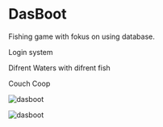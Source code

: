 # DasBoot


Fishing game with fokus on using database.

Login system 

Difrent Waters with difrent fish

Couch Coop



![dasboot](https://user-images.githubusercontent.com/22060104/160798473-cefcabf5-b9a2-44c0-976a-371af01ca2c8.png)


![dasboot](https://user-images.githubusercontent.com/22060104/160798505-c432eaa5-d558-4ecd-b2b6-fd8f1acfd1fe.PNG)
